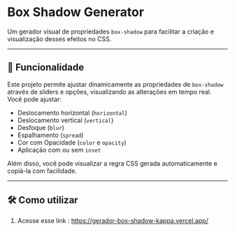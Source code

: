 # Box Shadow Generator

Um gerador visual de propriedades `box-shadow` para facilitar a criação e visualização desses efeitos no CSS.

---

## 🚀 Funcionalidade

Este projeto permite ajustar dinamicamente as propriedades de `box-shadow` através de sliders e opções, visualizando as alterações em tempo real. Você pode ajustar:

- Deslocamento horizontal (`horizontal`)
- Deslocamento vertical (`vertical`)
- Desfoque (`blur`)
- Espalhamento (`spread`)
- Cor com Opacidade (`color` e `opacity`)
- Aplicação com ou sem `inset`

Além disso, você pode visualizar a regra CSS gerada automaticamente e copiá-la com facilidade.

---

## 🛠️ Como utilizar

1. Acesse esse link : https://gerador-box-shadow-kappa.vercel.app/

